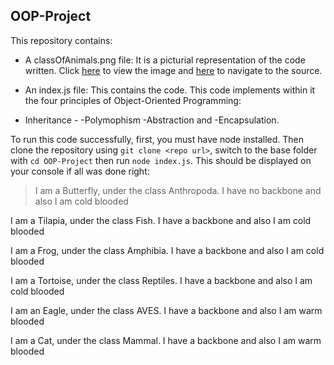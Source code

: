## OOP-Project

This repository contains:
* A classOfAnimals.png file: It is a picturial representation of the code written. Click [here](https://cdn1.byjus.com/wp-content/uploads/2019/04/Animal-Kingdom-Classification-of-Animal-Kingdom.png) to view the image and [here](https://byjus.com/biology/animal-kingdom/) to navigate to the source.

* An index.js file: This contains the code. This code implements within it the four principles of Object-Oriented Programming:
- Inheritance -
-Polymophism 
-Abstraction and 
-Encapsulation.

To run this code successfully, first, you must have node installed. Then clone the repository using `git clone <repo url>`, switch to the base folder with `cd OOP-Project` then run `node index.js`. This should be displayed on your console if all was done right:

> I am a Butterfly, under the class Anthropoda.
I have no backbone and also I am cold blooded

I am a Tilapia, under the class Fish.
I have a backbone and also I am cold blooded

I am a Frog, under the class Amphibia.
I have a backbone and also I am cold blooded

I am a Tortoise, under the class Reptiles.
I have a backbone and also I am cold blooded

I am an Eagle, under the class AVES.
I have a backbone and also I am warm blooded

I am a Cat, under the class Mammal.
I have a backbone and also I am warm blooded

